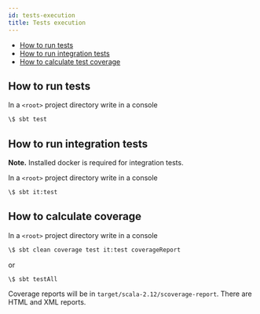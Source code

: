 ```yaml
---
id: tests-execution
title: Tests execution
---
```


- [How to run tests](#how-to-run-tests)  
- [How to run integration tests](#how-to-run-integration-tests)  
- [How to calculate test coverage](#how-to-calculate-test-coverage)  

## <a name="how-to-run-tests"></a> How to run tests
In a `<root>` project directory write in a console  
```sh
\$ sbt test
```

## <a name="how-to-run-integration-tests"></a> How to run integration tests
**Note.** Installed docker is required for integration tests.

In a `<root>` project directory write in a console  
```sh
\$ sbt it:test
```

## <a name="how-to-calculate-test-coverage"></a> How to calculate coverage

In a `<root>` project directory write in a console  

```sh
\$ sbt clean coverage test it:test coverageReport
```
or 
```sh
\$ sbt testAll
```

Coverage reports will be in `target/scala-2.12/scoverage-report`. There are HTML and XML reports.  
